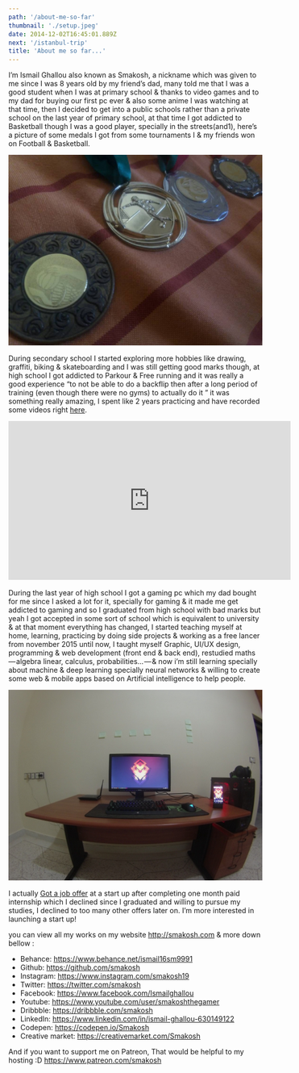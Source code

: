 ```yaml
---
path: '/about-me-so-far'
thumbnail: './setup.jpeg'
date: 2014-12-02T16:45:01.889Z
next: '/istanbul-trip'
title: 'About me so far...'
---
```


I’m Ismail Ghallou also known as Smakosh, a nickname which was given to me since I was 8 years old by my friend’s dad, many told me that I was a good student when I was at primary school & thanks to video games and to my dad for buying our first pc ever & also some anime I was watching at that time, then I decided to get into a public schools rather than a private school on the last year of primary school, at that time I got addicted to Basketball though I was a good player, specially in the streets(and1), here’s a picture of some medals I got from some tournaments I & my friends won on Football & Basketball.

![medals](medals.jpeg "Follow me on Instagram to see more : https://www.instagram.com/smakosh19")

During secondary school I started exploring more hobbies like drawing, graffiti, biking & skateboarding and I was still getting good marks though, at high school I got addicted to Parkour & Free running and it was really a good experience “to not be able to do a backflip then after a long period of training (even though there were no gyms) to actually do it ” it was something really amazing, I spent like 2 years practicing and have recorded some videos right [here](https://www.instagram.com/smakosh19).

<div class="responsive-video">
    <iframe width="560" height="315" src="https://www.youtube.com/embed/bujbKsEKZ-4" frameborder="0" allow="encrypted-media" allowfullscreen></iframe>
</div>

During the last year of high school I got a gaming pc which my dad bought for me since I asked a lot for it, specially for gaming & it made me get addicted to gaming and so I graduated from high school with bad marks but yeah I got accepted in some sort of school which is equivalent to university & at that moment everything has changed, I started teaching myself at home, learning, practicing by doing side projects & working as a free lancer from november 2015 until now, I taught myself Graphic, UI/UX design, programming & web development (front end & back end), restudied maths — algebra linear, calculus, probabilities... — & now i’m still learning specially about machine & deep learning specially neural networks & willing to create some web & mobile apps based on Artificial intelligence to help people.

![my setup](setup.jpeg "My Setup")

I actually [Got a job offer](/never-work-for-free) at a start up after completing one month paid internship which I declined since I graduated and willing to pursue my studies, I declined to too many other offers later on. I’m more interested in launching a start up!

you can view all my works on my website http://smakosh.com & more down bellow :

* Behance: https://www.behance.net/ismail16sm9991
* Github: https://github.com/smakosh
* Instagram: https://www.instagram.com/smakosh19
* Twitter: https://twitter.com/smakosh
* Facebook: https://www.facebook.com/Ismailghallou
* Youtube: https://www.youtube.com/user/smakoshthegamer
* Dribbble: https://dribbble.com/smakosh
* LinkedIn: https://www.linkedin.com/in/ismail-ghallou-630149122
* Codepen: https://codepen.io/Smakosh
* Creative market: https://creativemarket.com/Smakosh

And if you want to support me on Patreon, That would be helpful to my hosting :D https://www.patreon.com/smakosh
